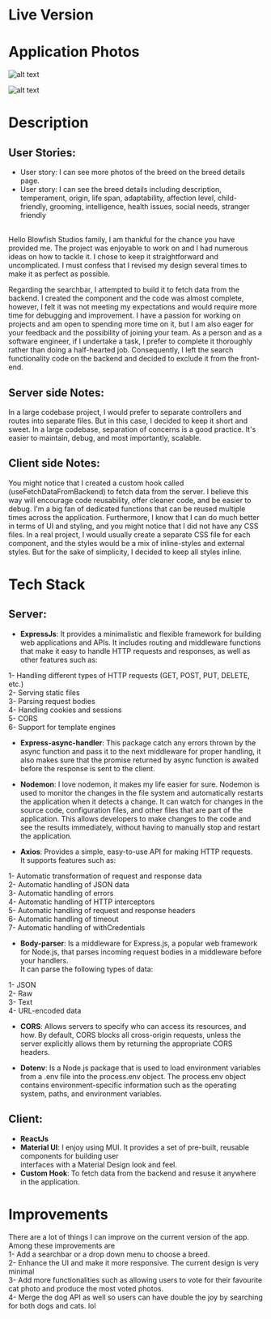 # Live Version

# Application Photos

![alt text](https://i.pinimg.com/originals/b1/bd/d7/b1bdd7f202429ab5623d7581b5341f6d.png)

![alt text](https://i.pinimg.com/originals/4a/21/4a/4a214a75455779ac94872082c67260eb.png)

# Description

## User Stories:

- User story: I can see more photos of the breed on the breed details page. <br/>
- User story: I can see the breed details including description, temperament, origin, life span, adaptability, affection level, child-friendly, grooming, intelligence, health issues, social needs, stranger friendly <br/> <br/>

Hello Blowfish Studios family, I am thankful for the chance you have provided me. The project was enjoyable to work on and I had numerous ideas on how to tackle it. I chose to keep it straightforward and uncomplicated. I must confess that I revised my design several times to make it as perfect as possible. <br/>

Regarding the searchbar, I attempted to build it to fetch data from the backend. I created the component and the code was almost complete, however, I felt it was not meeting my expectations and would require more time for debugging and improvement. I have a passion for working on projects and am open to spending more time on it, but I am also eager for your feedback and the possibility of joining your team. As a person and as a software engineer, if I undertake a task, I prefer to complete it thoroughly rather than doing a half-hearted job. Consequently, I left the search functionality code on the backend and decided to exclude it from the front-end.

## Server side Notes:

In a large codebase project, I would prefer to separate controllers and routes into separate files. But in this case, I decided to keep it short and sweet. In a large codebase, separation of concerns is a good practice. It's easier to maintain, debug, and most importantly, scalable.

## Client side Notes:

You might notice that I created a custom hook called (useFetchDataFromBackend) to fetch data from the server. I believe this way will encourage code reusability, offer cleaner code, and be easier to debug. I'm a big fan of dedicated functions that can be reused multiple times across the application. Furthermore, I know that I can do much better in terms of UI and styling, and you might notice that I did not have any CSS files. In a real project, I would usually create a separate CSS file for each component, and the styles would be a mix of inline-styles and external styles. But for the sake of simplicity, I decided to keep all styles inline.

# Tech Stack

## Server:

- **ExpressJs**: It provides a minimalistic and flexible framework for building web applications and APIs. It includes routing and middleware functions that make it easy to handle HTTP requests and responses, as well as other features such as: <br/>

1- Handling different types of HTTP requests (GET, POST, PUT, DELETE, etc.) <br/>
2- Serving static files <br/>
3- Parsing request bodies <br/>
4- Handling cookies and sessions <br/>
5- CORS <br/>
6- Support for template engines <br/>

- **Express-async-handler**: This package catch any errors thrown by the async function and pass it to the next middleware for proper handling, it also makes sure that the promise returned by async function is awaited before the response is sent to the client. <br/>

- **Nodemon**: I love nodemon, it makes my life easier for sure. Nodemon is used to monitor the changes in the file system and automatically restarts the application when it detects a change. It can watch for changes in the source code, configuration files, and other files that are part of the application. This allows developers to make changes to the code and see the results immediately, without having to manually stop and restart the application. <br/>

- **Axios**: Provides a simple, easy-to-use API for making HTTP requests. <br/>
  It supports features such as: <br/>

1- Automatic transformation of request and response data <br/>
2- Automatic handling of JSON data <br/>
3- Automatic handling of errors <br/>
4- Automatic handling of HTTP interceptors <br/>
5- Automatic handling of request and response headers <br/>
6- Automatic handling of timeout <br/>
7- Automatic handling of withCredentials <br/>

- **Body-parser**: Is a middleware for Express.js, a popular web framework for Node.js, that parses incoming request bodies in a middleware before your handlers.<br/>
  It can parse the following types of data: <br/>

1- JSON <br/>
2- Raw <br/>
3- Text <br/>
4- URL-encoded data <br/>

- **CORS**: Allows servers to specify who can access its resources, and how. By default, CORS blocks all cross-origin requests, unless the server explicitly allows them by returning the appropriate CORS headers. <br/>

- **Dotenv**: Is a Node.js package that is used to load environment variables from a .env file into the process.env object. The process.env object contains environment-specific information such as the operating system, paths, and environment variables. <br/>

## Client:

- **ReactJs**
- **Material UI**: I enjoy using MUI. It provides a set of pre-built, reusable components for building user <br/>interfaces with a Material Design look and feel. <br/>
- **Custom Hook**: To fetch data from the backend and resuse it anywhere in the application. <br/>

# Improvements

There are a lot of things I can improve on the current version of the app. Among these improvements are <br/>
1- Add a searchbar or a drop down menu to choose a breed.<br/>
2- Enhance the UI and make it more responsive. The current design is very minimal <br/>
3- Add more functionalities such as allowing users to vote for their favourite cat photo and produce the most voted photos. <br/>
4- Merge the dog API as well so users can have double the joy by searching for both dogs and cats. lol <br/>
